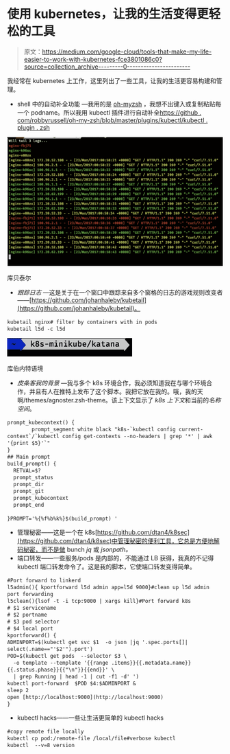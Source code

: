 # 使用 kubernetes，让我的生活变得更轻松的工具

> 原文：<https://medium.com/google-cloud/tools-that-make-my-life-easier-to-work-with-kubernetes-fce3801086c0?source=collection_archive---------0----------------------->

我经常在 kubernetes 上工作，这里列出了一些工具，让我的生活更容易构建和管理。

*   shell 中的自动补全功能 —我用的是 [oh-myzsh](https://github.com/robbyrussell/oh-my-zsh) ，我想不出键入或复制粘贴每一个 podname。所以我用 kubectl 插件进行自动补全[https://github . com/robbyrussell/oh-my-zsh/blob/master/plugins/kubectl/kubectl . plugin . zsh](https://github.com/robbyrussell/oh-my-zsh/blob/master/plugins/kubectl/kubectl.plugin.zsh)

![](img/01be40c2e7a0522047671cf97cb8b613.png)

库贝泰尔

*   *跟踪日志* —这是关于在一个窗口中跟踪来自多个窗格的日志的游戏规则改变者——[https://github.com/johanhaleby/kubetail](https://github.com/johanhaleby/kubetail)。

```
kubetail nginx# filter by containers with in pods 
kubetail l5d -c l5d
```

![](img/d7213d4770bd358178af3f31788563f7.png)

库伯内特语境

*   *皮条客我的背景* —我与多个 k8s 环境合作，我必须知道我在与哪个环境合作，并且有人在推特上发布了这个脚本。我把它放在我的。哦，我的天啊/themes/agnoster.zsh-theme。该上下文显示了 *k8s 上下文*和当前的*名称空间*。

```
prompt_kubecontext() {
        prompt_segment white black "k8s-`kubectl config current-context`/`kubectl config get-contexts --no-headers | grep '*' | awk '{print $5}'`"
}
## Main prompt
build_prompt() {
  RETVAL=$?
  prompt_status
  prompt_dir
  prompt_git
  prompt_kubecontext
  prompt_end

}PROMPT='%{%f%b%k%}$(build_prompt) '
```

*   管理秘密——这是一个在 k8s[https://github.com/dtan4/k8sec](https://github.com/dtan4/k8sec)中管理秘密的便利工具，它总是方便地解码秘密，而不是做 bunch *jq* 或 *jsonpath。*
*   端口转发——一些服务/pods 是内部的，不能通过 LB 获得，我真的不记得 kubectl 端口转发命令了。这是我的脚本，它使端口转发变得简单。

```
#Port forward to linkerd
l5admin(){ kportforward l5d admin app=l5d 9000}#clean up l5d admin port forwarding
l5clean(){lsof -t -i tcp:9000 | xargs kill}#Port forward k8s
# $1 servicename
# $2 portname
# $3 pod selector
# $4 local port
kportforward() {
ADMINPORT=$(kubectl get svc $1  -o json |jq '.spec.ports[]| select(.name=="'$2'").port')
POD=$(kubectl get pods  --selector $3 \
  -o template --template '{{range .items}}{{.metadata.name}} {{.status.phase}}{{"\n"}}{{end}}' \
  | grep Running | head -1 | cut -f1 -d' ')
kubectl port-forward  $POD $4:$ADMINPORT &
sleep 2
open [http://localhost:9000](http://localhost:9000)
}
```

*   kubectl hacks——一些让生活更简单的 kubectl hacks

```
#copy remote file locally
kubectl cp pod:/remote-file /local/file#verbose kubectl
kubectl  --v=8 version
```